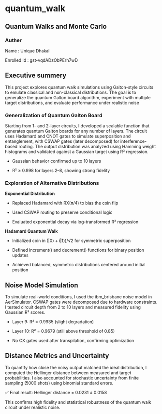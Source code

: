 # quantum_walk
## Quantum Walks and Monte Carlo
### Auther
Name : Unique Dhakal     

Enrolled Id : gst-vqdADzObPErh7wD

## Executive summery 

This project explores quantum walk simulations using Galton-style circuits to emulate classical and non-classical distributions. The goal is to generalize the quantum Galton board algorithm, experiment with multiple target distributions, and evaluate performance under realistic noise
### Generalization of Quantum Galton Board
Starting from 1- and 2-layer circuits, I developed a scalable function that generates quantum Galton boards for any number of layers. The circuit uses Hadamard and CNOT gates to simulate superposition and entanglement, with CSWAP gates (later decomposed) for interference-based routing. The output distribution was analyzed using Hamming weight histograms and validated against a Gaussian target using R² regression.

- Gaussian behavior confirmed up to 10 layers

- R² ≥ 0.998 for layers 2–8, showing strong fidelity
### Exploration of Alternative Distributions
**Exponential Distribution**
- Replaced Hadamard with RX(π/4) to bias the coin flip

- Used CSWAP routing to preserve conditional logic

- Evaluated exponential decay via log-transformed R² regression

**Hadamard Quantum Walk**
- Initialized coin in (|0⟩ + i|1⟩)/√2 for symmetric superposition

- Defined increment() and decrement() functions for binary position updates

- Achieved balanced, symmetric distributions centered around initial position
## Noise Model Simulation
To simulate real-world conditions, I used the ibm_brisbane noise model in AerSimulator. CSWAP gates were decomposed due to hardware constraints. I tested circuit depth from 2 to 10 layers and measured fidelity using Gaussian R² scores.

- Layer 9: R² = 0.9935 (slight degradation)

-  Layer 10: R² = 0.9679 (still above threshold of 0.85)

-  No CX gates used after transpilation, confirming optimization
## Distance Metrics and Uncertainty
To quantify how close the noisy output matched the ideal distribution, I computed the Hellinger distance between measured and target probabilities. I also accounted for stochastic uncertainty from finite sampling (5000 shots) using binomial standard errors.

✅ Final result: Hellinger distance = 0.0231 ± 0.0158

This confirms high fidelity and statistical robustness of the quantum walk circuit under realistic noise.
